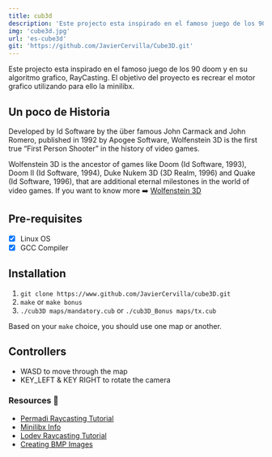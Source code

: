```yaml
---
title: cub3d
description: 'Este projecto esta inspirado en el famoso juego de los 90 doom y en su algoritmo grafico, RayCasting.'
img: 'cube3d.jpg'
url: 'es-cube3d'
git: 'https://github.com/JavierCervilla/Cube3D.git'
---
```

Este projecto esta inspirado en el famoso juego de los 90 doom y en su algoritmo grafico, RayCasting.
El objetivo del proyecto es recrear el motor grafico utilizando para ello la minilibx.
## Un poco de Historia
Developed by Id Software by the über famous John Carmack and John Romero, published in 1992 by Apogee Software, Wolfenstein 3D is the first true “First Person
Shooter” in the history of video games.

Wolfenstein 3D is the ancestor of games like Doom (Id Software, 1993), Doom II
(Id Software, 1994), Duke Nukem 3D (3D Realm, 1996) and Quake (Id Software, 1996),
that are additional eternal milestones in the world of video games.
If you want to know more :arrow_right: [Wolfenstein 3D](https://es.wikipedia.org/wiki/Wolfenstein_3D)

## Pre-requisites
- [x] Linux OS
- [x] GCC Compiler

## Installation
1. `git clone https://www.github.com/JavierCervilla/cube3D.git`
2. `make` or `make bonus`
3. `./cub3D maps/mandatory.cub` or `./cub3D_Bonus maps/tx.cub`

Based on your `make` choice, you should use one map or another.

## Controllers

- WASD to move through the map
- KEY_LEFT & KEY RIGHT to rotate the camera


### Resources :book:
+ [Permadi Raycasting Tutorial](https://permadi.com/1996/05/ray-casting-tutorial-table-of-contents/)
+ [Minilibx Info](https://qst0.github.io/ft_libgfx/)
+ [Lodev Raycasting Tutorial](https://lodev.org/cgtutor/raycasting.html)
+ [Creating BMP Images](http://ricardolovelace.com/creating-bitmap-images-with-c-on-windows.html)